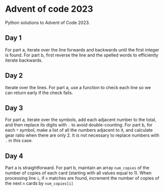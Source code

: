 # Advent of code 2023

Python solutions to Advent of Code 2023.

## Day 1

For part a, iterate over the line forwards and backwards until the first integer is found.
For part b, first reverse the line and the spelled words to efficiently iterate backwards.

## Day 2
Iterate over the lines. For part a, use a function to check each line so we can return early if the check fails.

## Day 3
For part a, iterate over the symbols, add each adjacent number to the total,
and then replace its digits with `.` to avoid double-counting. 
For part b, for each `*` symbol, make a list of all the numbers adjacent to it,  and calculate gear ratio when there are 
only 2. It is not necessary to replace numbers with `.` in this case.


## Day 4
Part a is straightforward. For part b, maintain an array `num_copies` of the number of copies of each card (starting with all 
values equal to 1). When processing line `i`, if `n` matches are found, increment the number of copies of the next `n` cards 
by `num_copies[i]`
